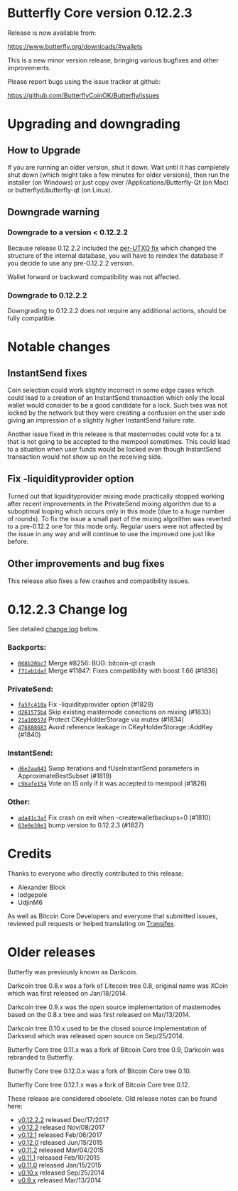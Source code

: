Butterfly Core version 0.12.2.3
==========================

Release is now available from:

  <https://www.butterfly.org/downloads/#wallets>

This is a new minor version release, bringing various bugfixes and other
improvements.

Please report bugs using the issue tracker at github:

  <https://github.com/ButterflyCoinOK/Butterfly/issues>


Upgrading and downgrading
=========================

How to Upgrade
--------------

If you are running an older version, shut it down. Wait until it has completely
shut down (which might take a few minutes for older versions), then run the
installer (on Windows) or just copy over /Applications/Butterfly-Qt (on Mac) or
butterflyd/butterfly-qt (on Linux).

Downgrade warning
-----------------

### Downgrade to a version < 0.12.2.2

Because release 0.12.2.2 included the [per-UTXO fix](release-notes/butterfly/release-notes-0.12.2.2.md#per-utxo-fix)
which changed the structure of the internal database, you will have to reindex
the database if you decide to use any pre-0.12.2.2 version.

Wallet forward or backward compatibility was not affected.

### Downgrade to 0.12.2.2

Downgrading to 0.12.2.2 does not require any additional actions, should be
fully compatible.

Notable changes
===============

InstantSend fixes
-----------------

Coin selection could work slightly incorrect in some edge cases which could
lead to a creation of an InstantSend transaction which only the local wallet
would consider to be a good candidate for a lock. Such txes was not locked by
the network but they were creating a confusion on the user side giving an
impression of a slightly higher InstantSend failure rate.

Another issue fixed in this release is that masternodes could vote for a tx
that is not going to be accepted to the mempool sometimes. This could lead to
a situation when user funds would be locked even though InstantSend transaction
would not show up on the receiving side.

Fix -liquidityprovider option
-----------------------------

Turned out that liquidityprovider mixing mode practically stopped working after
recent improvements in the PrivateSend mixing algorithm due to a suboptimal
looping which occurs only in this mode (due to a huge number of rounds). To fix
the issue a small part of the mixing algorithm was reverted to a pre-0.12.2 one
for this mode only. Regular users were not affected by the issue in any way and
will continue to use the improved one just like before.

Other improvements and bug fixes
--------------------------------

This release also fixes a few crashes and compatibility issues.


0.12.2.3 Change log
===================

See detailed [change log](https://github.com/ButterflyCoinOK/Butterfly/compare/v0.12.2.2...butterflypay:v0.12.2.3) below.

### Backports:
- [`068b20bc7`](https://github.com/ButterflyCoinOK/Butterfly/commit/068b20bc7) Merge #8256: BUG: bitcoin-qt crash
- [`f71ab1daf`](https://github.com/ButterflyCoinOK/Butterfly/commit/f71ab1daf) Merge #11847: Fixes compatibility with boost 1.66 (#1836)

### PrivateSend:
- [`fa5fc418a`](https://github.com/ButterflyCoinOK/Butterfly/commit/fa5fc418a) Fix -liquidityprovider option (#1829)
- [`d261575b4`](https://github.com/ButterflyCoinOK/Butterfly/commit/d261575b4) Skip existing masternode conections on mixing (#1833)
- [`21a10057d`](https://github.com/ButterflyCoinOK/Butterfly/commit/21a10057d) Protect CKeyHolderStorage via mutex (#1834)
- [`476888683`](https://github.com/ButterflyCoinOK/Butterfly/commit/476888683) Avoid reference leakage in CKeyHolderStorage::AddKey (#1840)

### InstantSend:
- [`d6e2aa843`](https://github.com/ButterflyCoinOK/Butterfly/commit/d6e2aa843) Swap iterations and fUseInstantSend parameters in ApproximateBestSubset (#1819)
- [`c9bafe154`](https://github.com/ButterflyCoinOK/Butterfly/commit/c9bafe154) Vote on IS only if it was accepted to mempool (#1826)

### Other:
- [`ada41c3af`](https://github.com/ButterflyCoinOK/Butterfly/commit/ada41c3af) Fix crash on exit when -createwalletbackups=0 (#1810)
- [`63e0e30e3`](https://github.com/ButterflyCoinOK/Butterfly/commit/63e0e30e3) bump version to 0.12.2.3 (#1827)

Credits
=======

Thanks to everyone who directly contributed to this release:

- Alexander Block
- lodgepole
- UdjinM6

As well as Bitcoin Core Developers and everyone that submitted issues,
reviewed pull requests or helped translating on
[Transifex](https://www.transifex.com/projects/p/butterfly/).


Older releases
==============

Butterfly was previously known as Darkcoin.

Darkcoin tree 0.8.x was a fork of Litecoin tree 0.8, original name was XCoin
which was first released on Jan/18/2014.

Darkcoin tree 0.9.x was the open source implementation of masternodes based on
the 0.8.x tree and was first released on Mar/13/2014.

Darkcoin tree 0.10.x used to be the closed source implementation of Darksend
which was released open source on Sep/25/2014.

Butterfly Core tree 0.11.x was a fork of Bitcoin Core tree 0.9,
Darkcoin was rebranded to Butterfly.

Butterfly Core tree 0.12.0.x was a fork of Bitcoin Core tree 0.10.

Butterfly Core tree 0.12.1.x was a fork of Bitcoin Core tree 0.12.

These release are considered obsolete. Old release notes can be found here:

- [v0.12.2.2](release-notes/butterfly/release-notes-0.12.2.2.md) released Dec/17/2017
- [v0.12.2](release-notes/butterfly/release-notes-0.12.2.md) released Nov/08/2017
- [v0.12.1](release-notes/butterfly/release-notes-0.12.1.md) released Feb/06/2017
- [v0.12.0](release-notes/butterfly/release-notes-0.12.0.md) released Jun/15/2015
- [v0.11.2](release-notes/butterfly/release-notes-0.11.2.md) released Mar/04/2015
- [v0.11.1](release-notes/butterfly/release-notes-0.11.1.md) released Feb/10/2015
- [v0.11.0](release-notes/butterfly/release-notes-0.11.0.md) released Jan/15/2015
- [v0.10.x](release-notes/butterfly/release-notes-0.10.0.md) released Sep/25/2014
- [v0.9.x](release-notes/butterfly/release-notes-0.9.0.md) released Mar/13/2014

